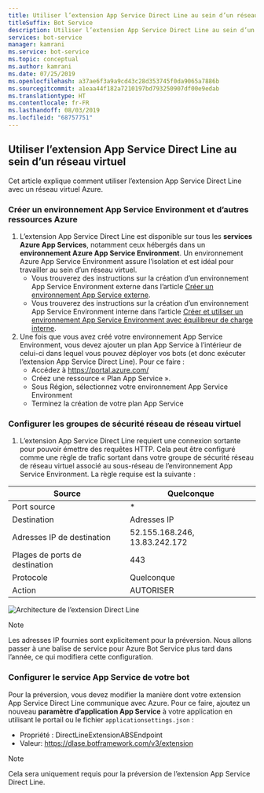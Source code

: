 ```yaml
---
title: Utiliser l’extension App Service Direct Line au sein d’un réseau virtuel
titleSuffix: Bot Service
description: Utiliser l’extension App Service Direct Line au sein d’un réseau virtuel
services: bot-service
manager: kamrani
ms.service: bot-service
ms.topic: conceptual
ms.author: kamrani
ms.date: 07/25/2019
ms.openlocfilehash: a37ae6f3a9a9cd43c28d353745f0da9065a7886b
ms.sourcegitcommit: a1eaa44f182a7210197bd793250907df00e9edab
ms.translationtype: HT
ms.contentlocale: fr-FR
ms.lasthandoff: 08/03/2019
ms.locfileid: "68757751"
---
```

## <a name="use-direct-line-app-service-extension-within-a-vnet"></a>Utiliser l’extension App Service Direct Line au sein d’un réseau virtuel

Cet article explique comment utiliser l’extension App Service Direct Line avec un réseau virtuel Azure.

### <a name="create-an-app-service-environment-and-other-azure-resources"></a>Créer un environnement App Service Environment et d’autres ressources Azure

1. L’extension App Service Direct Line est disponible sur tous les **services Azure App Services**, notamment ceux hébergés dans un **environnement Azure App Service Environment**. Un environnement Azure App Service Environment assure l’isolation et est idéal pour travailler au sein d’un réseau virtuel.
    - Vous trouverez des instructions sur la création d’un environnement App Service Environment externe dans l’article [Créer un environnement App Service externe](https://docs.microsoft.com/en-us/azure/app-service/environment/create-external-ase).
    - Vous trouverez des instructions sur la création d’un environnement App Service Environment interne dans l’article [Créer et utiliser un environnement App Service Environment avec équilibreur de charge interne](https://docs.microsoft.com/en-us/azure/app-service/environment/create-ilb-ase).
1. Une fois que vous avez créé votre environnement App Service Environment, vous devez ajouter un plan App Service à l’intérieur de celui-ci dans lequel vous pouvez déployer vos bots (et donc exécuter l’extension App Service Direct Line). Pour ce faire :
    - Accédez à https://portal.azure.com/
    - Créez une ressource « Plan App Service ».
    - Sous Région, sélectionnez votre environnement App Service Environment
    - Terminez la création de votre plan App Service

### <a name="configure-the-vnet-network-security-groups-nsg"></a>Configurer les groupes de sécurité réseau de réseau virtuel

1. L’extension App Service Direct Line requiert une connexion sortante pour pouvoir émettre des requêtes HTTP. Cela peut être configuré comme une règle de trafic sortant dans votre groupe de sécurité réseau de réseau virtuel associé au sous-réseau de l’environnement App Service Environment. La règle requise est la suivante :

|Source|Quelconque|
|---|---|
|Port source|*|
|Destination|Adresses IP|
|Adresses IP de destination|52.155.168.246, 13.83.242.172|
|Plages de ports de destination|443|
|Protocole|Quelconque|
|Action|AUTORISER|


![Architecture de l’extension Direct Line](./media/channels/direct-line-extension-vnet.png)

>[!NOTE]
> Les adresses IP fournies sont explicitement pour la préversion. Nous allons passer à une balise de service pour Azure Bot Service plus tard dans l’année, ce qui modifiera cette configuration.

### <a name="configure-your-bots-app-service"></a>Configurer le service App Service de votre bot

Pour la préversion, vous devez modifier la manière dont votre extension App Service Direct Line communique avec Azure. Pour ce faire, ajoutez un nouveau **paramètre d’application App Service** à votre application en utilisant le portail ou le fichier `applicationsettings.json` :

- Propriété : DirectLineExtensionABSEndpoint
- Valeur: https://dlase.botframework.com/v3/extension

>[!NOTE]
> Cela sera uniquement requis pour la préversion de l’extension App Service Direct Line.
